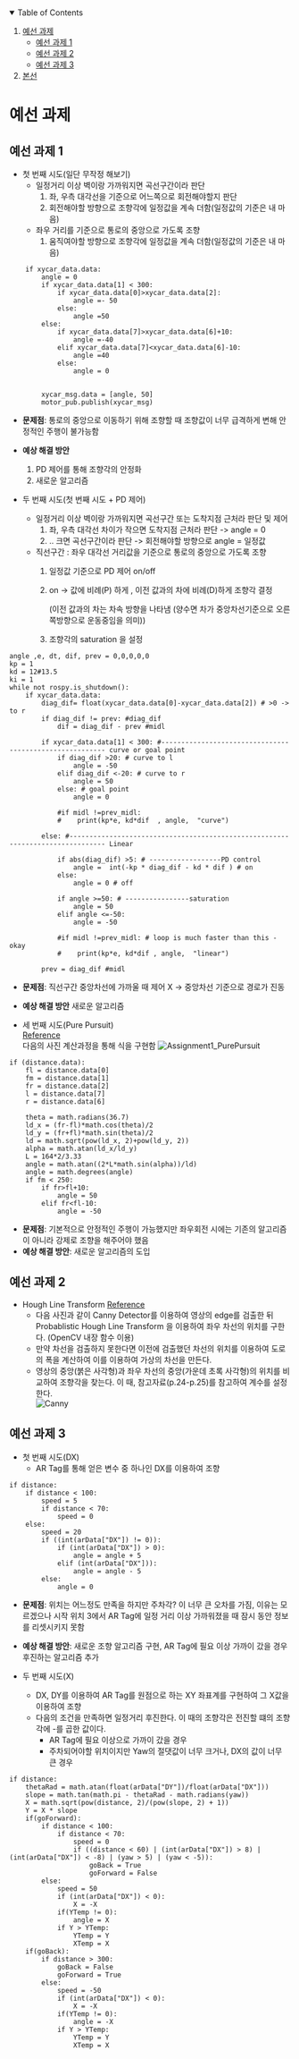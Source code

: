 <br>
<!-- TABLE OF CONTENTS -->
<p align="center">
  <details open="open">
    <p align="center">
    <summary>Table of Contents</summary>
    <ol>
      <li>
        <a href="#예선-과제">예선 과제</a>
        <ul>
          <li><a href="#예선-과제-1">예선 과제 1</a></li>
          <li><a href="#예선-과제-2">예선 과제 2</a></li>
          <li><a href="#예선-과제-3">예선 과제 3</a></li>
        </ul>
      </li>
      <li>
        <a href="#본선">본선</a>
        <ul>
        </ul>
      </li>
    </ol>
  </details>
</p>


# 예선 과제
## 예선 과제 1
+ 첫 번째 시도(일단 무작정 해보기)  
  + 일정거리 이상 벽이랑 가까워지면 곡선구간이라 판단
    1. 좌, 우측 대각선을 기준으로 어느쪽으로 회전해야할지 판단
    2. 회전해야할 방향으로 조향각에 일정값을 계속 더함(일정값의 기준은 내 마음)
  + 좌우 거리를 기준으로 통로의 중앙으로 가도록 조향
    1. 움직여야할 방향으로 조향각에 일정값을 계속 더함(일정값의 기준은 내 마음)

```
    if xycar_data.data:
        angle = 0
        if xycar_data.data[1] < 300:
            if xycar_data.data[0]>xycar_data.data[2]:
                angle =- 50
            else:
                angle =50
        else:
            if xycar_data.data[7]>xycar_data.data[6]+10:
                angle =-40
            elif xycar_data.data[7]<xycar_data.data[6]-10:
                angle =40
            else:
                angle = 0
        
        
        xycar_msg.data = [angle, 50]
        motor_pub.publish(xycar_msg)

```
  + **문제점**: 통로의 중앙으로 이동하기 위해 조향할 때 조향값이 너무 급격하게 변해 안정적인 주행이 불가능함  
  + **예상 해결 방안**  
    1. PD 제어를 통해 조향각의 안정화
    2. 새로운 알고리즘


+ 두 번째 시도(첫 번째 시도 + PD 제어)
  + 일정거리 이상 벽이랑 가까워지면 곡선구간 또는 도착지점 근처라 판단 및 제어
    1. 좌, 우측 대각선 차이가 작으면 도착지점 근처라 판단 -> angle = 0 
    2. .. 크면 곡선구간이라 판단 -> 회전해야할 방향으로 angle = 일정값
  + 직선구간 : 좌우 대각선 거리값을 기준으로 통로의 중앙으로 가도록 조향
    1. 일정값 기준으로 PD 제어 on/off  
    2. on -> 값에 비례(P) 하게 , 이전 값과의 차에 비례(D)하게 조향각 결정


       (이전 값과의 차는 차속 방향을 나타냄 (양수면 차가 중앙차선기준으로 오른쪽방향으로 운동중임을 의미)) 
    3. 조향각의 saturation 을 설정

```
angle ,e, dt, dif, prev = 0,0,0,0,0
kp = 1
kd = 12#13.5
ki = 1
while not rospy.is_shutdown():
    if xycar_data.data:
        diag_dif= float(xycar_data.data[0]-xycar_data.data[2]) # >0 -> to r
        if diag_dif != prev: #diag_dif
            dif = diag_dif - prev #midl

        if xycar_data.data[1] < 300: #-------------------------------------------------------- curve or goal point
            if diag_dif >20: # curve to l
                angle = -50
            elif diag_dif <-20: # curve to r
                angle = 50
            else: # goal point
                angle = 0

            #if midl !=prev_midl:
            #    print(kp*e, kd*dif  , angle,  "curve") 
                
        else: #------------------------------------------------------------------------------- Linear

            if abs(diag_dif) >5: # ------------------PD control
                angle =  int(-kp * diag_dif - kd * dif ) # on
            else:
                angle = 0 # off

            if angle >=50: # ----------------saturation
                angle = 50
            elif angle <=-50:
                angle = -50
            
            #if midl !=prev_midl: # loop is much faster than this -okay
            #    print(kp*e, kd*dif , angle,  "linear")     
                     
        prev = diag_dif #midl
```
 + **문제점**: 직선구간 중앙차선에 가까울 때 제어 X -> 중앙차선 기준으로 경로가 진동
  + **예상 해결 방안**  새로운 알고리즘 

+ 세 번째 시도(Pure Pursuit)  
[Reference](https://dingyan89.medium.com/three-methods-of-vehicle-lateral-control-pure-pursuit-stanley-and-mpc-db8cc1d32081)  
다음의 사진 계산과정을 통해 식을 구현함
![Assignment1_PurePursuit](https://user-images.githubusercontent.com/49667821/118361334-ee87e400-b5c5-11eb-82e3-45a2b37272db.jpeg)

```
if (distance.data):
    fl = distance.data[0]
    fm = distance.data[1]
    fr = distance.data[2]
    l = distance.data[7]
    r = distance.data[6]

    theta = math.radians(36.7)
    ld_x = (fr-fl)*math.cos(theta)/2
    ld_y = (fr+fl)*math.sin(theta)/2
    ld = math.sqrt(pow(ld_x, 2)+pow(ld_y, 2))
    alpha = math.atan(ld_x/ld_y)
    L = 164*2/3.33
    angle = math.atan((2*L*math.sin(alpha))/ld)
    angle = math.degrees(angle)
    if fm < 250:
        if fr>fl+10:
            angle = 50
        elif fr<fl-10:
            angle = -50
```  
  + **문제점**: 기본적으로 안정적인 주행이 가능했지만 좌우회전 시에는 기존의 알고리즘이 아니라 강제로 조향을 해주어야 했음  
  + **예상 해결 방안**: 새로운 알고리즘의 도입  

## 예선 과제 2  
+ Hough Line Transform [Reference](https://docs.opencv.org/3.4.0/d9/db0/tutorial_hough_lines.html)  
  + 다음 사진과 같이 Canny Detector를 이용하여 영상의 edge를 검출한 뒤 Probablistic Hough Line Transform 을 이용하여 좌우 차선의 위치를 구한다. (OpenCV 내장 함수 이용)  
  + 만약 차선을 검출하지 못한다면 이전에 검출했던 차선의 위치를 이용하여 도로의 폭을 계산하여 이를 이용하여 가상의 차선을 만든다.  
  + 영상의 중앙(붉은 사각형)과 좌우 차선의 중앙(가운데 초록 사각형)의 위치를 비교하여 조향각을 찾는다. 이 때, 참고자료(p.24-p.25)를 참고하여 계수를 설정한다.  
![Canny](https://user-images.githubusercontent.com/49667821/119705841-33e4c500-be94-11eb-9c24-78c75c0abfe1.png)

## 예선 과제 3
+ 첫 번째 시도(DX)
  +  AR Tag를 통해 얻은 변수 중 하나인 DX를 이용하여 조향
```
if distance:
    if distance < 100:
        speed = 5
        if distance < 70:
            speed = 0
    else:
        speed = 20
        if ((int(arData["DX"]) != 0)):
            if (int(arData["DX"]) > 0):
                angle = angle + 5
            elif (int(arData["DX"])):
                angle = angle - 5
        else:
            angle = 0
```
  + **문제점**: 위치는 어느정도 만족을 하지만 주차각? 이 너무 큰 오차를 가짐, 이유는 모르겠으나 시작 위치 3에서 AR Tag에 일정 거리 이상 가까워졌을 때 잠시 동안 정보를 리셋시키지 못함
  + **예상 해결 방안**: 새로운 조향 알고리즘 구현, AR Tag에 필요 이상 가까이 갔을 경우 후진하는 알고리즘 추가

+ 두 번째 시도(X)
  + DX, DY를 이용하여 AR Tag를 원점으로 하는 XY 좌표계를 구현하여 그 X값을 이용하여 조향  
  + 다음의 조건을 만족하면 일정거리 후진한다. 이 때의 조향각은 전진할 떄의 조향각에 -를 곱한 값이다.
    +  AR Tag에 필요 이상으로 가까이 갔을 경우
    +  주차되어야할 위치이지만 Yaw의 절댓값이 너무 크거나, DX의 값이 너무 큰 경우  
```
if distance:
    thetaRad = math.atan(float(arData["DY"])/float(arData["DX"]))
    slope = math.tan(math.pi - thetaRad - math.radians(yaw))
    X = math.sqrt(pow(distance, 2)/(pow(slope, 2) + 1))
    Y = X * slope
    if(goForward):
        if distance < 100:
            if distance < 70:
                speed = 0
                if ((distance < 60) | (int(arData["DX"]) > 8) | (int(arData["DX"]) < -8) | (yaw > 5) | (yaw < -5)):
                    goBack = True
                    goForward = False
        else:
            speed = 50
            if (int(arData["DX"]) < 0):
                X = -X
            if(YTemp != 0):
                angle = X
            if Y > YTemp:
                YTemp = Y
                XTemp = X
    if(goBack):
        if distance > 300:
            goBack = False
            goForward = True
        else:
            speed = -50
            if (int(arData["DX"]) < 0):
                X = -X
            if(YTemp != 0):
                angle = -X
            if Y > YTemp:
                YTemp = Y
                XTemp = X
```
